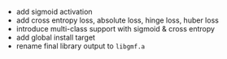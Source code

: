 * add sigmoid activation
* add cross entropy loss, absolute loss, hinge loss, huber loss
* introduce multi-class support with sigmoid & cross entropy
* add global install target
* rename final library output to `libgmf.a`
